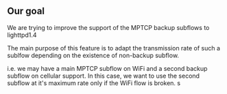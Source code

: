 ## Our goal

We are trying to improve the support of the MPTCP backup subflows to lighttpd1.4

The main purpose of this feature is to adapt the transmission rate of such a sublfow depending on the existence of non-backup subflow.

i.e. we may have a main MPTCP subflow on WiFi and a second backup subflow on cellular support. In this case, we want to use the second subflow at it's maximum rate only if the WiFi flow is broken.
s
